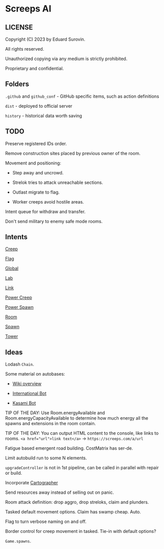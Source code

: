 # Screeps AI

## LICENSE
Copyright (C) 2023 by Eduard Surovin.

All rights reserved.

Unauthorized copying via any medium is strictly prohibited.

Proprietary and confidential.

## Folders
`.github` and `github_conf` - GitHub specific items, such as action definitions

`dist` - deployed to official server

`history` - historical data worth saving

## TODO
Preserve registered IDs order.

Remove construction sites placed by previous owner of the room.

Movement and positioning:

* Step away and uncrowd.

* Strelok tries to attack unreachable sections.

* Outlast migrate to flag.

* Worker creeps avoid hostile areas.

Intent queue for withdraw and transfer.

Don't send military to enemy safe mode rooms.

## Intents
[Creep](https://github.com/screeps/engine/blob/78631905d975700d02786d9b666b9f97b1f6f8f9/src/processor/intents/creeps/intents.js)

[Flag](https://github.com/screeps/engine/blob/78631905d975700d02786d9b666b9f97b1f6f8f9/src/processor/intents/flags/intents.js)

[Global](https://github.com/screeps/engine/tree/78631905d975700d02786d9b666b9f97b1f6f8f9/src/processor/global-intents)

[Lab](https://github.com/screeps/engine/blob/78631905d975700d02786d9b666b9f97b1f6f8f9/src/processor/intents/labs/intents.js)

[Link](https://github.com/screeps/engine/blob/78631905d975700d02786d9b666b9f97b1f6f8f9/src/processor/intents/links/intents.js)

[Power Creep](https://github.com/screeps/engine/blob/78631905d975700d02786d9b666b9f97b1f6f8f9/src/processor/intents/power-creeps/intents.js)

[Power Spawn](https://github.com/screeps/engine/blob/78631905d975700d02786d9b666b9f97b1f6f8f9/src/processor/intents/power-spawns/intents.js)

[Room](https://github.com/screeps/engine/blob/78631905d975700d02786d9b666b9f97b1f6f8f9/src/processor/intents/room/intents.js)

[Spawn](https://github.com/screeps/engine/blob/78631905d975700d02786d9b666b9f97b1f6f8f9/src/processor/intents/spawns/intents.js)

[Tower](https://github.com/screeps/engine/blob/78631905d975700d02786d9b666b9f97b1f6f8f9/src/processor/intents/towers/intents.js)

## Ideas
Lodash `Chain`.

Some material on autobases:

* [Wiki overview](https://wiki.screepspl.us/index.php/Automatic_base_building)

* [International Bot](https://github.com/The-International-Screeps-Bot/The-International-Open-Source/blob/7fb3ccb5ecae4ab7f5eb5dcf9bbd13c022ba30c2/src/international/constants.ts#L399)

* [Kasami Bot](https://github.com/kasami/kasamibot)

TIP OF THE DAY: Use Room.energyAvailable and Room.energyCapacityAvailable to determine how much energy all the spawns and extensions in the room contain.

TIP OF THE DAY: You can output HTML content to the console, like links to rooms. `<a href="url">link text</a>` -> `https://screeps.com/a/url`

Fatigue based emergent road building. CostMatrix has ser-de.

Limit autobuild run to some N elements.

`upgradeController` is not in 1st pipeline, can be called in parallel with repair or build.

Incorporate [Cartographer](https://github.com/glitchassassin/screeps-cartographer)

Send resources away instead of selling out on panic.

Room attack definition: drop aggro, drop streloks, claim and plunders.

Tasked default movement options. Claim has swamp cheap. Auto.

Flag to turn verbose naming on and off.

Border control for creep movement in tasked. Tie-in with default options?

`Game.spawns`.
